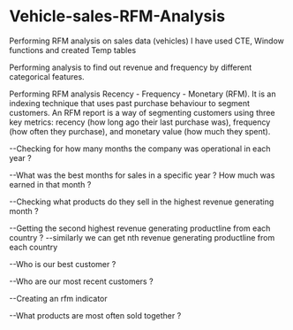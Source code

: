 # Vehicle-sales-RFM-Analysis
Performing RFM analysis on sales data (vehicles)
I have used CTE, Window functions and created Temp tables

Performing analysis to find out revenue and frequency by different categorical features.

Performing RFM analysis
Recency - Frequency - Monetary (RFM).
It is an indexing technique that uses past purchase behaviour to segment customers.
An RFM report is a way of segmenting customers using three key metrics:
recency (how long ago their last purchase was),
frequency (how often they purchase), and 
monetary value (how much they spent).

--Checking for how many months the company was operational in each year ?

--What was the best months for sales in a specific year ? How much was earned in that month ?

--Checking what products do they sell in the highest revenue generating month ?

--Getting the second highest revenue generating productline from each country ?
--similarly we can get nth revenue generating productline from each country

--Who is our best customer ?

--Who are our most recent customers ?

--Creating an rfm indicator

--What products are most often sold together ?
 


